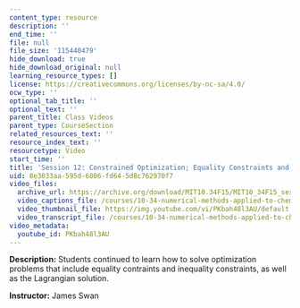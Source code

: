 ```yaml
---
content_type: resource
description: ''
end_time: ''
file: null
file_size: '115440479'
hide_download: true
hide_download_original: null
learning_resource_types: []
license: https://creativecommons.org/licenses/by-nc-sa/4.0/
ocw_type: ''
optional_tab_title: ''
optional_text: ''
parent_title: Class Videos
parent_type: CourseSection
related_resources_text: ''
resource_index_text: ''
resourcetype: Video
start_time: ''
title: 'Session 12: Constrained Optimization; Equality Constraints and Lagrange Multipliers'
uid: 8e3033aa-595d-6806-fd64-5d8c762970f7
video_files:
  archive_url: https://archive.org/download/MIT10.34F15/MIT10_34F15_ses12_300k.mp4
  video_captions_file: /courses/10-34-numerical-methods-applied-to-chemical-engineering-fall-2015/a88aa779814c50a692135ee146aef858_PKbah48l3AU.vtt
  video_thumbnail_file: https://img.youtube.com/vi/PKbah48l3AU/default.jpg
  video_transcript_file: /courses/10-34-numerical-methods-applied-to-chemical-engineering-fall-2015/37f4d71ee15dcada4eb8a5429f66b135_PKbah48l3AU.pdf
video_metadata:
  youtube_id: PKbah48l3AU
---
```


**Description:** Students continued to learn how to solve optimization problems that include equality contraints and inequality constraints, as well as the Lagrangian solution.

**Instructor:** James Swan

